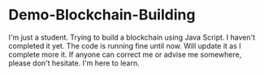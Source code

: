 # Demo-Blockchain-Building
I'm just a student. Trying to build a blockchain using Java Script. 
I haven't completed it yet. The code is running fine until now. Will update it as I complete more it. 
If anyone can correct me or advise me somewhere, please don't hesitate. I'm here to learn. 
